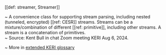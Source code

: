 [[def: streamer, Streamer]]

~  A convenience class for supporting stream parsing, including nested (tunneled, encrypted) [[ref: CESR]] streams. Streams can be a mixture/combination of different [[ref: primitive]], including other streams. A stream is a concatenation of primitives.  
~ Source: Kent Bull in chat Zoom meeting KERI Aug 6, 2024.

~ More in <a href="https://weboftrust.github.io/WOT-terms/docs/glossary/streamer">extended KERI glossary</a>
